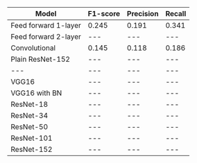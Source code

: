 | Model | F1-score | Precision | Recall |
| --- | --- | --- | --- | 
| Feed forward 1-layer | 0.245 | 0.191 | 0.341 | 
| Feed forward 2-layer | --- | --- | --- | 
| Convolutional | 0.145 | 0.118 | 0.186 | 
| Plain ResNet-152 | --- | --- | --- | 
| --- | --- | --- | --- | 
| VGG16 | --- | --- | --- | 
| VGG16 with BN | --- | --- | --- | 
| ResNet-18 | --- | --- | --- | 
| ResNet-34 | --- | --- | --- | 
| ResNet-50 | --- | --- | --- | 
| ResNet-101 | --- | --- | --- | 
| ResNet-152 | --- | --- | --- | 

